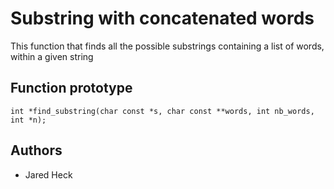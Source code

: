 # Substring with concatenated words
This function that finds all the possible substrings containing a list of words, within a given string  

## Function prototype
```
int *find_substring(char const *s, char const **words, int nb_words, int *n);
```


## Authors
* Jared Heck
